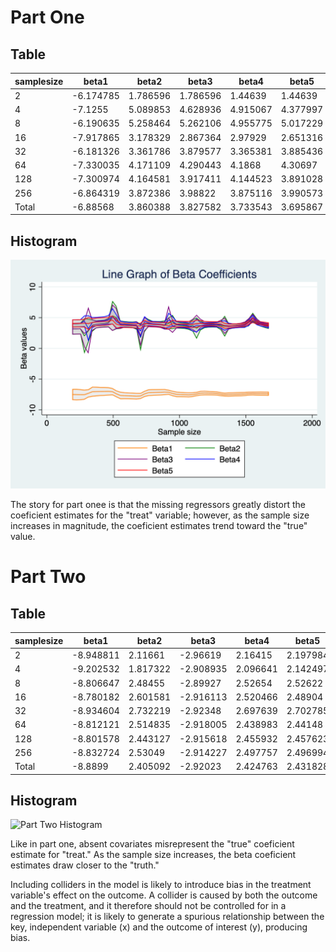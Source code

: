 # Part One

## Table

| samplesize | beta1     | beta2    | beta3    | beta4    | beta5    |
|------------|-----------|----------|----------|----------|----------|
| 2          | -6.174785 | 1.786596 | 1.786596 | 1.44639  | 1.44639  |
| 4          | -7.1255   | 5.089853 | 4.628936 | 4.915067 | 4.377997 |
| 8          | -6.190635 | 5.258464 | 5.262106 | 4.955775 | 5.017229 |
| 16         | -7.917865 | 3.178329 | 2.867364 | 2.97929  | 2.651316 |
| 32         | -6.181326 | 3.361786 | 3.879577 | 3.365381 | 3.885436 |
| 64         | -7.330035 | 4.171109 | 4.290443 | 4.1868   | 4.30697  |
| 128        | -7.300974 | 4.164581 | 3.917411 | 4.144523 | 3.891028 |
| 256        | -6.864319 | 3.872386 | 3.98822  | 3.875116 | 3.990573 |
| Total      | -6.88568  | 3.860388 | 3.827582 | 3.733543 | 3.695867 |

## Histogram

![Part One Histogram](office_hours_graph.png) 

The story for part onee is that the missing regressors greatly distort the coeficient estimates for the "treat" variable; however, as the sample size increases in magnitude, the coeficient estimates trend toward the "true" value. 

# Part Two

## Table

| samplesize | beta1     | beta2    | beta3     | beta4    | beta5    |
|------------|-----------|----------|-----------|----------|----------|
| 2          | -8.948811 | 2.11661  | -2.96619  | 2.16415  | 2.197984 |
| 4          | -9.202532 | 1.817322 | -2.908935 | 2.096641 | 2.142497 |
| 8          | -8.806647 | 2.48455  | -2.89927  | 2.52654  | 2.52622  |
| 16         | -8.780182 | 2.601581 | -2.916113 | 2.520466 | 2.48904  |
| 32         | -8.934604 | 2.732219 | -2.92348  | 2.697639 | 2.702785 |
| 64         | -8.812121 | 2.514835 | -2.918005 | 2.438983 | 2.44148  |
| 128        | -8.801578 | 2.443127 | -2.915618 | 2.455932 | 2.457623 |
| 256        | -8.832724 | 2.53049  | -2.914227 | 2.497757 | 2.496994 |
| Total      | -8.8899   | 2.405092 | -2.92023  | 2.424763 | 2.431828 |

## Histogram

![Part Two Histogram](Outputs/images/part_two_histogram.png) 

Like in part one, absent covariates misrepresent the "true" coeficient estimate for "treat." As the sample size increases, the beta coeficient estimates draw closer to the "truth." 

Including colliders in the model is likely to introduce bias in the treatment variable's effect on the outcome. A collider is caused by both the outcome and the treatment, and it therefore should not be controlled for in a regression model; it is likely to generate a spurious relationship between the key, independent variable (x) and the outcome of interest (y), producing bias. 